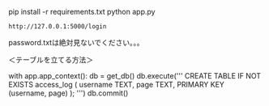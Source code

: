
pip install -r requirements.txt
python app.py

`http://127.0.0.1:5000/login` 

password.txtは絶対見ないでください。。。

＜テーブルを立てる方法＞

with app.app_context():
    db = get_db()
    db.execute('''
        CREATE TABLE IF NOT EXISTS access_log (
            username TEXT,
            page TEXT,
            PRIMARY KEY (username, page)
        );
    ''')
    db.commit()
